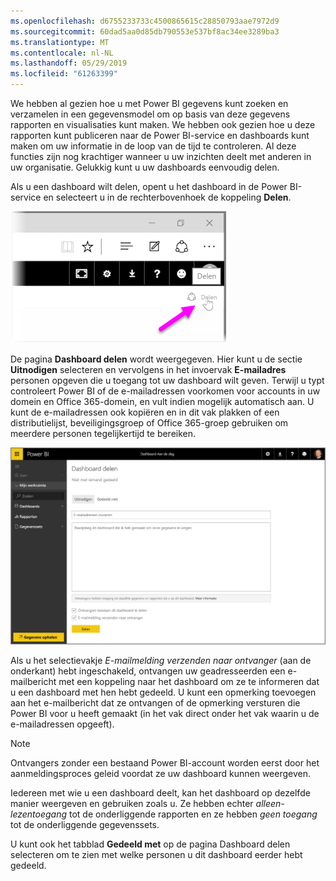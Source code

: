 ```yaml
---
ms.openlocfilehash: d6755233733c4500865615c28850793aae7972d9
ms.sourcegitcommit: 60dad5aa0d85db790553e537bf8ac34ee3289ba3
ms.translationtype: MT
ms.contentlocale: nl-NL
ms.lasthandoff: 05/29/2019
ms.locfileid: "61263399"
---
```

We hebben al gezien hoe u met Power BI gegevens kunt zoeken en verzamelen in een gegevensmodel om op basis van deze gegevens rapporten en visualisaties kunt maken. We hebben ook gezien hoe u deze rapporten kunt publiceren naar de Power BI-service en dashboards kunt maken om uw informatie in de loop van de tijd te controleren. Al deze functies zijn nog krachtiger wanneer u uw inzichten deelt met anderen in uw organisatie. Gelukkig kunt u uw dashboards eenvoudig delen.

Als u een dashboard wilt delen, opent u het dashboard in de Power BI-service en selecteert u in de rechterbovenhoek de koppeling **Delen**.

![](media/4-4-share-dashboards/4-4_1.png)

De pagina **Dashboard delen** wordt weergegeven. Hier kunt u de sectie **Uitnodigen** selecteren en vervolgens in het invoervak **E-mailadres** personen opgeven die u toegang tot uw dashboard wilt geven. Terwijl u typt controleert Power BI of de e-mailadressen voorkomen voor accounts in uw domein en Office 365-domein, en vult indien mogelijk automatisch aan. U kunt de e-mailadressen ook kopiëren en in dit vak plakken of een distributielijst, beveiligingsgroep of Office 365-groep gebruiken om meerdere personen tegelijkertijd te bereiken.

![](media/4-4-share-dashboards/4-4_2.png)

Als u het selectievakje *E-mailmelding verzenden naar ontvanger* (aan de onderkant) hebt ingeschakeld, ontvangen uw geadresseerden een e-mailbericht met een koppeling naar het dashboard om ze te informeren dat u een dashboard met hen hebt gedeeld. U kunt een opmerking toevoegen aan het e-mailbericht dat ze ontvangen of de opmerking versturen die Power BI voor u heeft gemaakt (in het vak direct onder het vak waarin u de e-mailadressen opgeeft).

>[!NOTE]
>Ontvangers zonder een bestaand Power BI-account worden eerst door het aanmeldingsproces geleid voordat ze uw dashboard kunnen weergeven.
> 
> 

Iedereen met wie u een dashboard deelt, kan het dashboard op dezelfde manier weergeven en gebruiken zoals u. Ze hebben echter *alleen-lezentoegang* tot de onderliggende rapporten en ze hebben *geen toegang* tot de onderliggende gegevenssets.

U kunt ook het tabblad **Gedeeld met** op de pagina Dashboard delen selecteren om te zien met welke personen u dit dashboard eerder hebt gedeeld.

